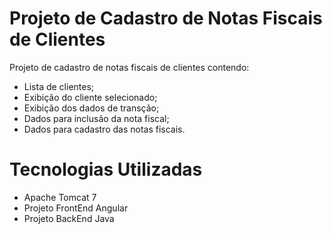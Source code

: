 # Projeto de Cadastro de Notas Fiscais de Clientes



Projeto de cadastro de notas fiscais de clientes contendo:

  - Lista de clientes;
  - Exibição do cliente selecionado;
  - Exibição dos dados de transção;
  - Dados para inclusão da nota fiscal;
  - Dados para cadastro das notas fiscais.

# Tecnologias Utilizadas

  - Apache Tomcat 7
  - Projeto FrontEnd Angular
  - Projeto BackEnd Java